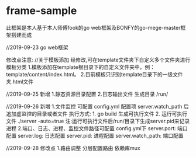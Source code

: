 # frame-sample

此框架是本人基于本人师傅fook的go web框架及BONFY的go-mege-master框架搭建而成

//2019-09-23
go web框架


修改点注意:
//关于模板添加
经修改,可在template文件夹下自定义多个文件夹进行模板分类
1.模板添加在template根目录下的自定义文件夹中，例：template/content/index.html。
2.目前模板只识别template目录下的一级文件夹.html文件


//2019-09-25
新增
1.静态资源目录配置
2.日志输出文件 生成目录 /run/

//2019-09-26
新增
1.文件监控
    可配置 config.yml 配置项 server.watch_path 后追加虚监控的目录或者文件
    执行方式: 1. go build 生成可执行文件 2. 运行可执行文件 ./server -auto=true  注:运行可执行文件后/run/目录下生成server.pid来记录进程
2.端口、日志、进程、监控文件路径可配置
    config.yml下
    server.port:       端口配置
    server.log:        日志配置
    server.pid:        进程配置
    server.watch_path: 端口配置

//2019-09-28
修改点
1.路由调整
    分层配置路由 依赖库mux


